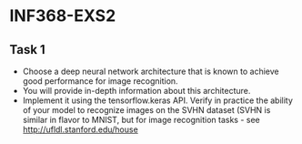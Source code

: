 # INF368-EXS2
## Task 1
- Choose a deep neural network architecture that is known to achieve good performance
for image recognition. 
- You will provide in-depth information about this architecture. 
- Implement it using the tensorflow.keras API. Verify in practice the ability of your model to
recognize images on the SVHN dataset (SVHN is similar in flavor to MNIST, but for image recognition tasks - see http://ufldl.stanford.edu/house
